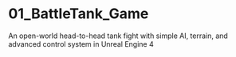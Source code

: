 # 01_BattleTank_Game
An open-world head-to-head tank fight with simple AI, terrain, and advanced control system in Unreal Engine 4
